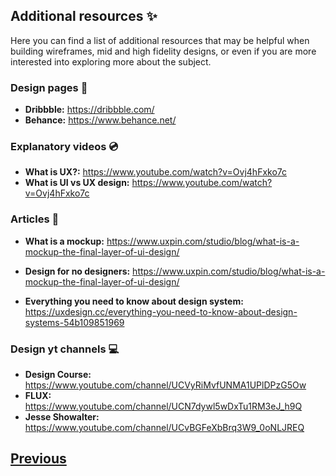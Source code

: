 ## Additional resources :sparkles:

Here you can find a list of additional resources that may be helpful when building wireframes, mid and high fidelity designs, or even if you are more interested into exploring more about the subject.

### Design pages :page_with_curl:

-   **Dribbble:** https://dribbble.com/
-   **Behance:** https://www.behance.net/

### Explanatory videos :cd:

-   **What is UX?:** https://www.youtube.com/watch?v=Ovj4hFxko7c
-   **What is UI vs UX design:** https://www.youtube.com/watch?v=Ovj4hFxko7c

### Articles :notebook_with_decorative_cover:

-   **What is a mockup:** https://www.uxpin.com/studio/blog/what-is-a-mockup-the-final-layer-of-ui-design/

-   **Design for no designers:** https://www.uxpin.com/studio/blog/what-is-a-mockup-the-final-layer-of-ui-design/

-   **Everything you need to know about design system:** https://uxdesign.cc/everything-you-need-to-know-about-design-systems-54b109851969

### Design yt channels :computer:

-   **Design Course:** https://www.youtube.com/channel/UCVyRiMvfUNMA1UPlDPzG5Ow
-   **FLUX:** https://www.youtube.com/channel/UCN7dywl5wDxTu1RM3eJ_h9Q
-   **Jesse Showalter:** https://www.youtube.com/channel/UCvBGFeXbBrq3W9_0oNLJREQ

## [Previous](https://github.com/Coding-Talkers/volunteer-resources/blob/master/courses/Figma-Basics/8.research.md)
